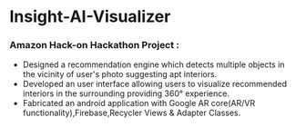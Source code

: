 # Insight-AI-Visualizer
### Amazon Hack-on Hackathon  Project :

- Designed a recommendation engine which detects multiple
objects in the vicinity of user's photo suggesting apt interiors.
- Developed an user interface allowing users to visualize
recommended interiors in the surrounding providing 360°
experience.
- Fabricated an android application with Google AR core(AR/VR
functionality),Firebase,Recycler Views & Adapter Classes.


